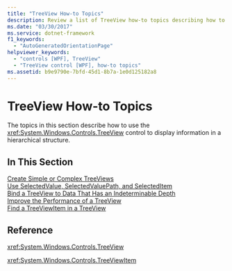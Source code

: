 ```yaml
---
title: "TreeView How-to Topics"
description: Review a list of TreeView how-to topics describing how to use the TreeView control to display information in a hierarchical structure.
ms.date: "03/30/2017"
ms.service: dotnet-framework
f1_keywords: 
  - "AutoGeneratedOrientationPage"
helpviewer_keywords: 
  - "controls [WPF], TreeView"
  - "TreeView control [WPF], how-to topics"
ms.assetid: b9e9790e-7bfd-45d1-8b7a-1e0d125182a8
---
```

# TreeView How-to Topics

The topics in this section describe how to use the <xref:System.Windows.Controls.TreeView> control to display information in a hierarchical structure.  
  
## In This Section  

 [Create Simple or Complex TreeViews](how-to-create-simple-or-complex-treeviews.md)  
  [Use SelectedValue, SelectedValuePath, and SelectedItem](how-to-use-selectedvalue-selectedvaluepath-and-selecteditem.md)  
  [Bind a TreeView to Data That Has an Indeterminable Depth](how-to-bind-a-treeview-to-data-that-has-an-indeterminable-depth.md)  
  [Improve the Performance of a TreeView](how-to-improve-the-performance-of-a-treeview.md)  
  [Find a TreeViewItem in a TreeView](how-to-find-a-treeviewitem-in-a-treeview.md)  
  
## Reference  

 <xref:System.Windows.Controls.TreeView>  
  
 <xref:System.Windows.Controls.TreeViewItem>  
